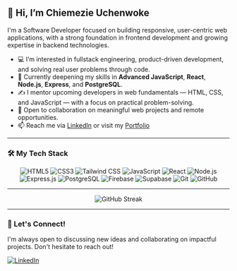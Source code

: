 ## 👋 Hi, I’m Chiemezie Uchenwoke

I'm a Software Developer focused on building responsive, user-centric web applications, with a strong foundation in frontend development and growing expertise in backend technologies.

- 💻 I’m interested in fullstack engineering, product-driven development, and solving real user problems through code.
- 🌱 Currently deepening my skills in **Advanced JavaScript**, **React**, **Node.js**, **Express**, and **PostgreSQL**.
- ✍️ I mentor upcoming developers in web fundamentals — HTML, CSS, and JavaScript — with a focus on practical problem-solving.
- 💞️ Open to collaboration on meaningful web projects and remote opportunities.
- 📫 Reach me via [LinkedIn](https://www.linkedin.com/in/chiemezieuchenwoke) or visit my [Portfolio](https://chiemezie-uchenwoke.vercel.app)

---

### 🛠️ My Tech Stack

<p align="center">
   <img src="https://img.shields.io/badge/HTML5-E34F26?style=for-the-badge&logo=html5&logoColor=white" alt="HTML5" />
  <img src="https://img.shields.io/badge/CSS3-1572B6?style=for-the-badge&logo=css3&logoColor=white" alt="CSS3" />
  <img src="https://img.shields.io/badge/Tailwind_CSS-06B6D4?style=for-the-badge&logo=tailwindcss&logoColor=white" alt="Tailwind CSS" />
  <img src="https://img.shields.io/badge/JavaScript-F7DF1E?style=for-the-badge&logo=javascript&logoColor=black" alt="JavaScript" />
  <img src="https://img.shields.io/badge/React-61DAFB?style=for-the-badge&logo=react&logoColor=black" alt="React" />
  <img src="https://img.shields.io/badge/Node.js-339933?style=for-the-badge&logo=node.js&logoColor=white" alt="Node.js" />
  <img src="https://img.shields.io/badge/Express.js-000000?style=for-the-badge&logo=express&logoColor=white" alt="Express.js" />
  <img src="https://img.shields.io/badge/PostgreSQL-316192?style=for-the-badge&logo=postgresql&logoColor=white" alt="PostgreSQL" />
  <img src="https://img.shields.io/badge/Firebase-FFCA28?style=for-the-badge&logo=firebase&logoColor=black" alt="Firebase" />
  <img src="https://img.shields.io/badge/Supabase-171717?style=for-the-badge&logo=supabase&logoColor=white" alt="Supabase" />
  <img src="https://img.shields.io/badge/Git-F05032?style=for-the-badge&logo=git&logoColor=white" alt="Git" />
  <img src="https://img.shields.io/badge/GitHub-181717?style=for-the-badge&logo=github&logoColor=white" alt="GitHub" />
  </p>

---

<p align="center">
  <img src="https://github-readme-streak-stats.herokuapp.com/?user=Chiemezie-Uchenwoke&theme=radical" alt="GitHub Streak" />
</p>

---

### 👋 Let's Connect!

I'm always open to discussing new ideas and collaborating on impactful projects. Don't hesitate to reach out!

<p>
  <a href="https://www.linkedin.com/in/chiemezieuchenwoke" target="_blank">
    <img src="https://img.shields.io/badge/LinkedIn-0A66C2?style=for-the-badge&logo=linkedin&logoColor=white" alt="LinkedIn" />
  </a>
</p>
